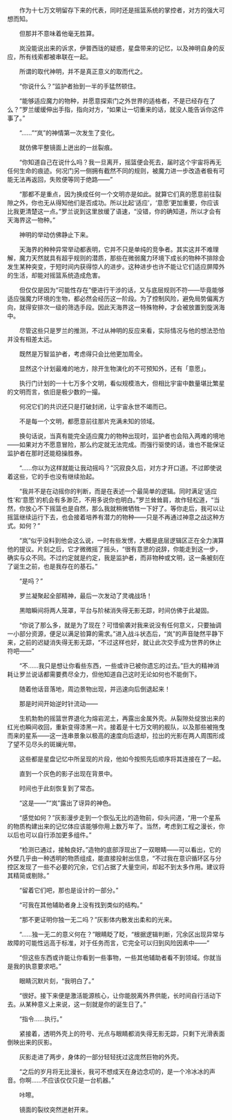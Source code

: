 　　作为十七万文明留存下来的代表，同时还是摇篮系统的掌控者，对方的强大可想而知。

　　但那并不意味着他毫无胜算。

　　岚没能说出来的诉求，伊普西珑的疑惑，星盘带来的记忆，以及神明自身的反应，所有线索都被串联在一起。

　　所谓的取代神明，并不是真正意义的取而代之。

　　“你说什么？”监护者抬到一半的手猛然顿住。

　　“能够适应魔力的物种，并愿意探索门之外世界的适格者，不是已经存在了么？”罗兰缓缓伸出手指，指向对方，“如果让一切重来的话，就没人能告诉你这件事了。”

　　“……”“岚”的神情第一次发生了变化。

　　就仿佛平整镜面上迸出的一丝裂痕。

　　“你知道自己在说什么吗？我一旦离开，摇篮便会死去，届时这个宇宙将再无任何生命的痕迹。何况门另一侧拥有截然不同的规则，被魔力进一步改造者极有可能无法再返回，失败便等同于绝路——”

　　“那都不是重点，因为换成任何一个文明亦是如此。就算它们真的愿意前往裂隙之外，你也无从得知他们是否成功。所以比起‘适应’，‘意愿’更加重要，你应该比我更清楚这一点。”罗兰说到这里放缓了语速，“没错，你的确知道，所以才会有天海界这一物种。”

　　神明的举动仿佛静止下来。

　　天海界的种种异常举动都表明，它并不只是单纯的竞争者。其实这并不难理解，魔力天然就具有超乎规则的潜质，那些在微弱魔力环境下成长的物种不排除会发生某种突变，于短时间内获得惊人的进步。这种进步也许不能让它们适应屏障外的生活，却能对摇篮系统造成危害。

　　但仅仅是因为“可能性存在”便进行干涉的话，又与底层规则不符——毕竟能够适应强魔力环境的生物，都必然会经历这一阶段。为了控制风险，避免局势偏离方向，就得安排次一级的筛选手段。因此天海界这一特殊物种，才会被放置到旋涡海中。

　　尽管这些只是罗兰的推测，不过从神明的反应来看，实际情况与他的想法恐怕并没有相差太远。

　　既然是万智监护者，考虑得只会比他更加周全。

　　显然这个计划最难的地方，除开生物演化的不可预知外，还有「意愿」。

　　执行门计划的一十七万多个文明，看似规模浩大，但相比宇宙中数量堪比繁星的文明而言，依旧是极少数的一撮。

　　何况它们的共识还只是打破封闭，让宇宙永世不竭而已。

　　不是每一个文明，都愿意前往那片充满未知的领域。

　　换句话说，当真有能完全适应魔力的物种出现时，监护者也会陷入两难的境地——如果对方不愿意冒险，那么约定就无法完成。而强行驱使的话，谁也不能保证监护者在那时还能稳操胜券。

　　“……你以为这样就能让我动摇吗？”沉寂良久后，对方才开口道。不过即使说着这些，它的手也没有继续抬起。

　　“我并不是在动摇你的判断，而是在表述一个最简单的逻辑。同时满足‘适应性’和‘意愿’的机会有多渺茫，不用多说你也明白。”罗兰耸耸肩，故作轻松道，“当然，你放心不下摇篮也是自然，那么我就稍微牺牲一下好了。等你走后，我可以让摇篮继续运行下去，也会接着培养有潜力的物种——只是不再通过神意之战这种方式。如何？”

　　“岚”似乎没料到他会这么说，一时有些发愣，大概是底层逻辑区正在全力演算他的提议。片刻之后，它才微微摇了摇头，“很有意思的说辞，你能走到这一步，确实与众不同。不过约定就是约定，我是监护者，而非物种或文明，这一条被刻在了诞生之前，也是我存在的基石。”

　　“是吗？”

　　罗兰凝聚起全部精神，最后一次发动了灵魂战场！

　　黑暗瞬间将两人笼罩，平台与阶梯消失得无影无踪，时间仿佛于此凝固。

　　“你说了那么多，就是为了现在？可惜偷袭对我来说没有任何意义，只要抽调一小部分资源，便足以满足验算的需求。”进入战斗状态后，“岚”的声音陡然平静下来，之前的迟疑消失得无影无踪，“不过这样也好，就让此次交手成为世界的休止符吧——”

　　“不……我只是想让你看些东西，一些或许已被你遗忘的过去。”巨大的精神消耗让罗兰说话都需要费尽全力，但他知道自己这时无论如何也不能倒下。

　　随着他话音落地，周边景物出现，并迅速向后倒退起来！

　　那是时间开始逆时针流动——

　　生机勃勃的摇篮世界退化为熔岩泥土，再露出金属外壳。从裂隙处绽放出来的红光也瞬间收回，重新变得漆黑一片。接着是十七万文明的舰队，以及那些被拖曳而来的星系——这一连串景象以极高的速度向后退却，拉出的光影在两人周围形成了望不见尽头的斑斓光带。

　　这些都是星盘记忆中所呈现的片段，他如今按照先后顺序将其连接在了一起。

　　直到一个灰色的影子出现在背景中。

　　时间也于此刻恢复到了常态。

　　“这是——”“岚”露出了讶异的神色。

　　“感觉如何？”灰影漫步走到一个恢弘无比的造物前，仰头问道，“用一个星系的物质构建出来的记忆体应该能够你用上数万年了。当然，考虑到工程之漫长，你以后也可以自行添加更多组件。”

　　“检测已通过，接触良好。”造物的底部浮现出了一双眼睛——可以看出，它的外壁几乎由一种透明的物质组成，能直接投射出信息，“不过我在意识循环区与分控区发现了一些不必要的冗余，它们占据了大量空间，却起不到太多作用。建议将其精简或剔除。”

　　“留着它们吧，那也是设计的一部分。”

　　“可我在其他辅助者身上没有找到类似的结构。”

　　“那不更证明你独一无二吗？”灰影体内散发出柔和的光来。

　　“……独一无二的意义何在？”眼睛眨了眨，“根据逻辑判断，冗余区出现异常与故障的可能性远高于标准，对于任务而言，它完全可以归到风险因素中——”

　　“但这些东西或许能让你看到一些事物，一些其他辅助者看不到领域。你就当是我的执意要求吧。”

　　眼睛沉默片刻，“我明白了。”

　　“很好。接下来便是激活能源核心，让你能脱离外界供能，长时间自行活动下去。从某种意义上来说，这一刻就是你的诞生日了。”

　　“指令……执行。”

　　紧接着，透明外壳上的符号、光点与眼睛都消失得无影无踪，只剩下光滑表面倒映出来的灰影。

　　灰影走进了两步，身体的一部分轻轻抚过这庞然巨物的外壳。

　　“之后的岁月将无比漫长，我可不想成天在身边念叨的，是一个冷冰冰的声音。你啊……不应该仅仅只是一台机器。”

　　咔嚓。

　　镜面的裂纹突然迸射开来。
